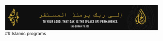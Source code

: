 <div align="center"> <img src="https://raw.githubusercontent.com/Al-Halaqah/.github/main/halaqah.png"> </div>
## Islamic programs

